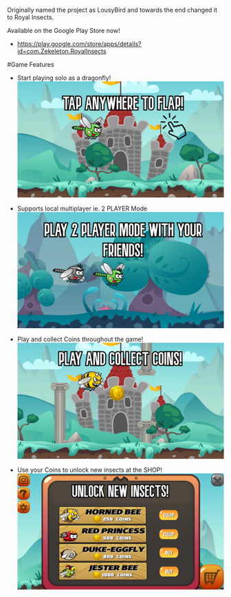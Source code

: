 Originally named the project as LousyBird and towards the end changed it to Royal Insects.

Available on the Google Play Store now!
- https://play.google.com/store/apps/details?id=com.Zekeleton.RoyalInsects


#Game Features
- Start playing solo as a dragonfly!
![alt text](https://github.com/kerolzeeq/Royal-Insects/blob/main/tapanywheretoflap.jpg?raw=true)

- Supports local multiplayer ie. 2 PLAYER Mode
![alt text](https://github.com/kerolzeeq/Royal-Insects/blob/main/PlayStore2Dragonfly.jpg?raw=true)

- Play and collect Coins throughout the game!
![alt text](https://github.com/kerolzeeq/Royal-Insects/blob/main/PlayandCollectCoins.jpg?raw=true)

- Use your Coins to unlock new insects at the SHOP!
![alt text](https://github.com/kerolzeeq/Royal-Insects/blob/main/Shop.jpg?raw=true)

